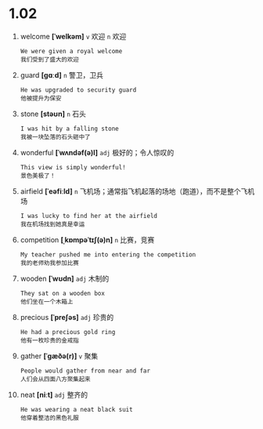 # 1.02











1. welcome **[ˈwelkəm]** `v` 欢迎 `n` 欢迎
    ```
    We were given a royal welcome
    我们受到了盛大的欢迎
    ```

2. guard **[ɡɑːd]** `n` 警卫，卫兵
    ```
    He was upgraded to security guard
    他被提升为保安
    ```

3. stone **[stəʊn]** `n` 石头
    ```
    I was hit by a falling stone
    我被一块坠落的石头砸中了
    ```

4. wonderful **[ˈwʌndəf(ə)l]** `adj` 极好的；令人惊叹的
    ```
    This view is simply wonderful!
    景色美极了！
    ```

5. airfield **[ˈeəfiːld]** `n` 飞机场；通常指飞机起落的场地（跑道），而不是整个飞机场
    ```
    I was lucky to find her at the airfield
    我在机场找到她真是幸运
    ```

6. competition **[ˌkɒmpəˈtɪʃ(ə)n]** `n` 比赛，竞赛
    ```
    My teacher pushed me into entering the competition
    我的老师劝我参加比赛
    ```

7. wooden **[ˈwʊdn]** `adj` 木制的
    ```
    They sat on a wooden box
    他们坐在一个木箱上
    ```

8. precious **[ˈpreʃəs]** `adj` 珍贵的
    ```
    He had a precious gold ring
    他有一枚珍贵的金戒指
    ```

9. gather **[ˈɡæðə(r)]** `v` 聚集
    ```
    People would gather from near and far
    人们会从四面八方聚集起来
    ```

10. neat **[niːt]** `adj` 整齐的
    ```
    He was wearing a neat black suit
    他穿着整洁的黑色礼服
    ```
